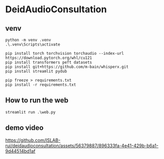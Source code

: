# DeidAudioConsultation

## venv 
```
python -m venv .venv
.\.venv\Scripts\activate
```

```
pip install torch torchvision torchaudio --index-url https://download.pytorch.org/whl/cu121
pip install transformers peft datasets 
pip install git+https://github.com/m-bain/whisperx.git
pip install streamlit pydub
```

```
pip freeze > requirements.txt
pip install -r requirements.txt

```



## How to run the web
```
streamlit run .\web.py
```


## demo video

https://github.com/ISLAB-rui/deidaudioconsultation/assets/56379887/896333fa-4e41-429b-b6a1-9d44514bd1af




